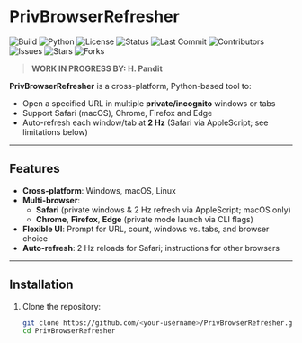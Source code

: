 # PrivBrowserRefresher

![Build](https://github.com/MykeHaunt/PrivBrowserRefresher/actions/workflows/conda-package.yml/badge.svg)
![Python](https://img.shields.io/badge/python-3.7%2B-blue.svg)
![License](https://img.shields.io/github/license/MykeHaunt/PrivBrowserRefresher)
![Status](https://img.shields.io/badge/status-Beta-blue.svg)
![Last Commit](https://img.shields.io/github/last-commit/MykeHaunt/PrivBrowserRefresher)
![Contributors](https://img.shields.io/github/contributors/MykeHaunt/PrivBrowserRefresher)
![Issues](https://img.shields.io/github/issues/MykeHaunt/PrivBrowserRefresher)
![Stars](https://img.shields.io/github/stars/MykeHaunt/PrivBrowserRefresher?style=social)
![Forks](https://img.shields.io/github/forks/MykeHaunt/PrivBrowserRefresher?style=social)

> **WORK IN PROGRESS BY: H. Pandit**

**PrivBrowserRefresher** is a cross-platform, Python-based tool to:
- Open a specified URL in multiple **private/incognito** windows or tabs  
- Support Safari (macOS), Chrome, Firefox and Edge  
- Auto-refresh each window/tab at **2 Hz** (Safari via AppleScript; see limitations below)

---

## Features

- **Cross-platform**: Windows, macOS, Linux  
- **Multi-browser**:  
  - **Safari** (private windows & 2 Hz refresh via AppleScript; macOS only)  
  - **Chrome**, **Firefox**, **Edge** (private mode launch via CLI flags)  
- **Flexible UI**: Prompt for URL, count, windows vs. tabs, and browser choice  
- **Auto-refresh**: 2 Hz reloads for Safari; instructions for other browsers  

---

## Installation

1. Clone the repository:  
   ```bash
   git clone https://github.com/<your-username>/PrivBrowserRefresher.git
   cd PrivBrowserRefresher

